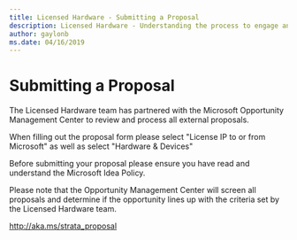 ```yaml
---
title: Licensed Hardware - Submitting a Proposal
description: Licensed Hardware - Understanding the process to engage and submit a proposal to the Hardware Licensing team.
author: gaylonb
ms.date: 04/16/2019
---
```


# Submitting a Proposal

The Licensed Hardware team has partnered with the Microsoft Opportunity Management Center to review and process all external proposals.

When filling out the proposal form please select "License IP to or from Microsoft" as well as select "Hardware & Devices"

Before submitting your proposal please ensure you have read and understand the Microsoft Idea Policy.

Please note that the Opportunity Management Center will screen all proposals and determine if the opportunity lines up with the criteria set by the Licensed Hardware team.


http://aka.ms/strata_proposal

